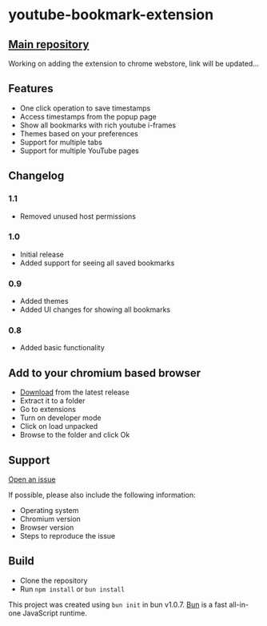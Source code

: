 # youtube-bookmark-extension

## [Main repository](https://github.com/nirzon47/youtube-bookmark-extension)

Working on adding the extension to chrome webstore, link will be updated...

## Features

- One click operation to save timestamps
- Access timestamps from the popup page
- Show all bookmarks with rich youtube i-frames
- Themes based on your preferences
- Support for multiple tabs
- Support for multiple YouTube pages

## Changelog

### 1.1

- Removed unused host permissions

### 1.0

- Initial release
- Added support for seeing all saved bookmarks

### 0.9

- Added themes
- Added UI changes for showing all bookmarks

### 0.8

- Added basic functionality

## Add to your chromium based browser

- [Download](https://github.com/nirzon47/youtube-bookmark-extension/releases/latest) from the latest release
- Extract it to a folder
- Go to extensions
- Turn on developer mode
- Click on load unpacked
- Browse to the folder and click Ok

## Support

[Open an issue](https://github.com/nirzon47/youtube-bookmark-extension/issues/new)

If possible, please also include the following information:

- Operating system
- Chromium version
- Browser version
- Steps to reproduce the issue

## Build

- Clone the repository
- Run `npm install` or `bun install`

This project was created using `bun init` in bun v1.0.7. [Bun](https://bun.sh) is a fast all-in-one JavaScript runtime.
